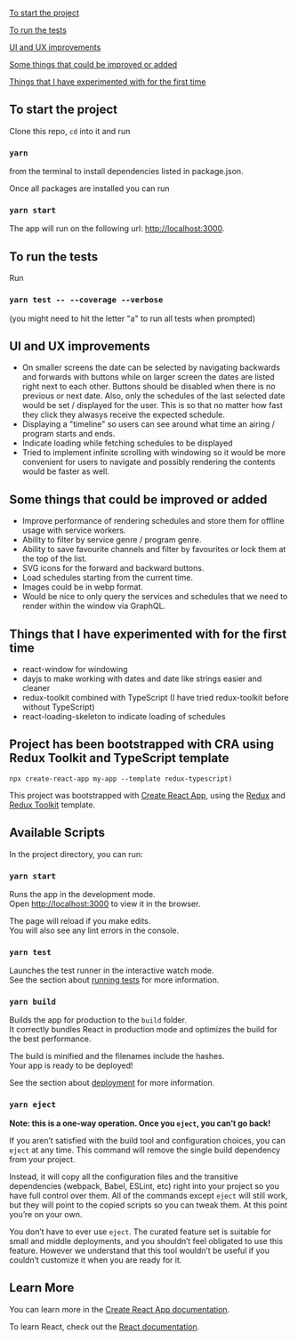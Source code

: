 [To start the project](#to-start-the-project)

[To run the tests](#to-run-the-tests)

[UI and UX improvements](#ui-and-ux-improvements)

[Some things that could be improved or added](#some-things-that-could-be-improved-or-added)

[Things that I have experimented with for the first time](#things-that-i-have-experimented-with-for-the-first-time)

## To start the project

Clone this repo, `cd` into it and
run 
### `yarn`
from the terminal to install dependencies listed in package.json.

Once all packages are installed you can run 
### `yarn start`

The app will run on the following url: [http://localhost:3000](http://localhost:3000).

## To run the tests
Run
### `yarn test -- --coverage --verbose`
(you might need to hit the letter "a" to run all tests when prompted)

## UI and UX improvements

- On smaller screens the date can be selected by navigating backwards and forwards with buttons while on larger screen the dates are listed right next to each other. Buttons should be disabled when there is no previous or next date. Also, only the schedules of the last selected date would be set / displayed for the user.
This is so that no matter how fast they click they alwasys receive the expected schedule.
- Displaying a "timeline" so users can see around what time an airing / program starts and ends.
- Indicate loading while fetching schedules to be displayed
- Tried to implement infinite scrolling with windowing so it would be more convenient for users to navigate and possibly rendering the contents would be faster as well.

## Some things that could be improved or added
- Improve performance of rendering schedules and store them for offline usage with service workers.
- Ability to filter by service genre / program genre.
- Ability to save favourite channels and filter by favourites or lock them at the top of the list.
- SVG icons for the forward and backward buttons.
- Load schedules starting from the current time.
- Images could be in webp format.
- Would be nice to only query the services and schedules that we need to render within the window via GraphQL.


## Things that I have experimented with for the first time
- react-window for windowing
- dayjs to make working with dates and date like strings easier and cleaner
- redux-toolkit combined with TypeScript (I have tried redux-toolkit before without TypeScript)
- react-loading-skeleton to indicate loading of schedules


## Project has been bootstrapped with CRA using Redux Toolkit and TypeScript template
```npx create-react-app my-app --template redux-typescript)```

This project was bootstrapped with [Create React App](https://github.com/facebook/create-react-app), using the [Redux](https://redux.js.org/) and [Redux Toolkit](https://redux-toolkit.js.org/) template.


## Available Scripts

In the project directory, you can run:

### `yarn start`

Runs the app in the development mode.<br />
Open [http://localhost:3000](http://localhost:3000) to view it in the browser.

The page will reload if you make edits.<br />
You will also see any lint errors in the console.

### `yarn test`

Launches the test runner in the interactive watch mode.<br />
See the section about [running tests](https://facebook.github.io/create-react-app/docs/running-tests) for more information.

### `yarn build`

Builds the app for production to the `build` folder.<br />
It correctly bundles React in production mode and optimizes the build for the best performance.

The build is minified and the filenames include the hashes.<br />
Your app is ready to be deployed!

See the section about [deployment](https://facebook.github.io/create-react-app/docs/deployment) for more information.

### `yarn eject`

**Note: this is a one-way operation. Once you `eject`, you can’t go back!**

If you aren’t satisfied with the build tool and configuration choices, you can `eject` at any time. This command will remove the single build dependency from your project.

Instead, it will copy all the configuration files and the transitive dependencies (webpack, Babel, ESLint, etc) right into your project so you have full control over them. All of the commands except `eject` will still work, but they will point to the copied scripts so you can tweak them. At this point you’re on your own.

You don’t have to ever use `eject`. The curated feature set is suitable for small and middle deployments, and you shouldn’t feel obligated to use this feature. However we understand that this tool wouldn’t be useful if you couldn’t customize it when you are ready for it.

## Learn More

You can learn more in the [Create React App documentation](https://facebook.github.io/create-react-app/docs/getting-started).

To learn React, check out the [React documentation](https://reactjs.org/).
